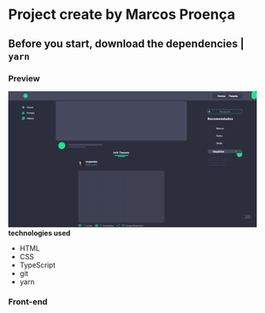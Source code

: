 # Project create by Marcos Proença

## Before you start, download the dependencies | **`yarn`**

### Preview

![Layout](./src/Assets/img/Layout.png)
**technologies used**

-   HTML
-   CSS
-   TypeScript
-   git
-   yarn

### Front-end
